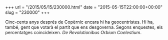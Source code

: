+++
url = "/2015/05/15/230000.html"
date = "2015-05-15T22:00:00+00:00"
slug = "230000"
+++

Cinc-cents anys després de Copèrnic encara hi ha geocentristes. Hi ha, també, gent que votarà el partit que ens desgoverna. Segons enquestes, els percentatges coincideixen. *De Revolutionibus Orbium Coelestium*.

